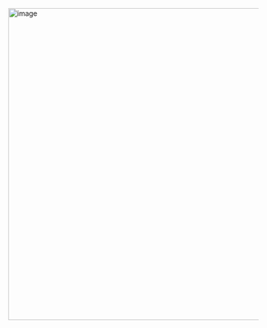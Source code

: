 <img width="1338" height="630" alt="image" src="https://github.com/user-attachments/assets/0123fac9-ed47-4521-a8a4-fa8c15e22669" />
